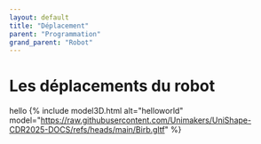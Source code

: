 ```yaml
---
layout: default
title: "Déplacement"
parent: "Programmation"
grand_parent: "Robot"
---
```

# Les déplacements du robot
hello
{% include model3D.html alt="helloworld" model="https://raw.githubusercontent.com/Unimakers/UniShape-CDR2025-DOCS/refs/heads/main/Birb.gltf" %}